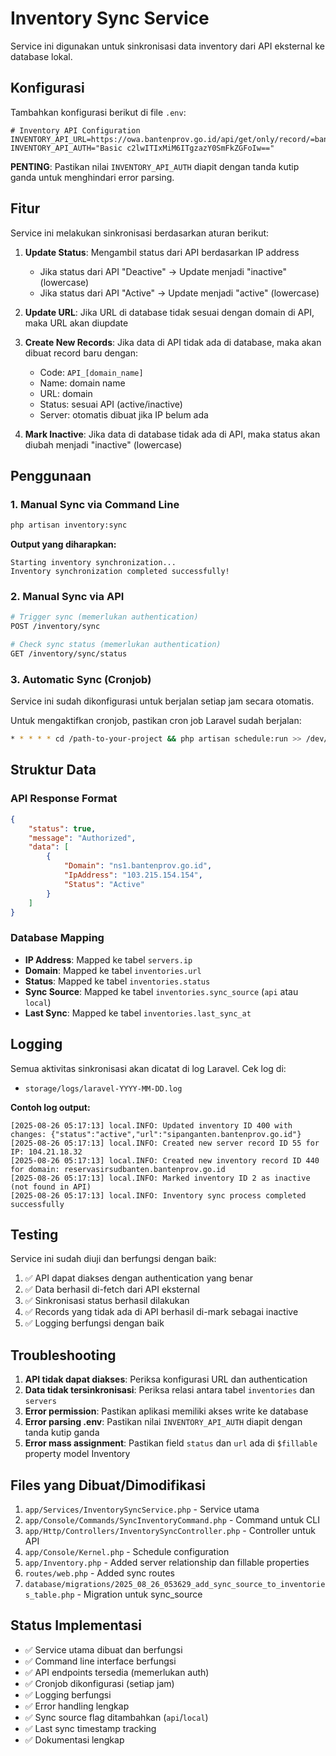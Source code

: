 # Inventory Sync Service

Service ini digunakan untuk sinkronisasi data inventory dari API eksternal ke database lokal.

## Konfigurasi

Tambahkan konfigurasi berikut di file `.env`:

```env
# Inventory API Configuration
INVENTORY_API_URL=https://owa.bantenprov.go.id/api/get/only/record/=bantenprov.go.id
INVENTORY_API_AUTH="Basic c2lwITIxMiM6ITgzazY0SmFkZGFoIw=="
```

**PENTING**: Pastikan nilai `INVENTORY_API_AUTH` diapit dengan tanda kutip ganda untuk menghindari error parsing.

## Fitur

Service ini melakukan sinkronisasi berdasarkan aturan berikut:

1. **Update Status**: Mengambil status dari API berdasarkan IP address
   - Jika status dari API "Deactive" → Update menjadi "inactive" (lowercase)
   - Jika status dari API "Active" → Update menjadi "active" (lowercase)

2. **Update URL**: Jika URL di database tidak sesuai dengan domain di API, maka URL akan diupdate

3. **Create New Records**: Jika data di API tidak ada di database, maka akan dibuat record baru dengan:
   - Code: `API_[domain_name]`
   - Name: domain name
   - URL: domain
   - Status: sesuai API (active/inactive)
   - Server: otomatis dibuat jika IP belum ada

4. **Mark Inactive**: Jika data di database tidak ada di API, maka status akan diubah menjadi "inactive" (lowercase)

## Penggunaan

### 1. Manual Sync via Command Line

```bash
php artisan inventory:sync
```

**Output yang diharapkan:**
```
Starting inventory synchronization...
Inventory synchronization completed successfully!
```

### 2. Manual Sync via API

```bash
# Trigger sync (memerlukan authentication)
POST /inventory/sync

# Check sync status (memerlukan authentication)
GET /inventory/sync/status
```

### 3. Automatic Sync (Cronjob)

Service ini sudah dikonfigurasi untuk berjalan setiap jam secara otomatis.

Untuk mengaktifkan cronjob, pastikan cron job Laravel sudah berjalan:

```bash
* * * * * cd /path-to-your-project && php artisan schedule:run >> /dev/null 2>&1
```

## Struktur Data

### API Response Format

```json
{
    "status": true,
    "message": "Authorized",
    "data": [
        {
            "Domain": "ns1.bantenprov.go.id",
            "IpAddress": "103.215.154.154",
            "Status": "Active"
        }
    ]
}
```

### Database Mapping

- **IP Address**: Mapped ke tabel `servers.ip`
- **Domain**: Mapped ke tabel `inventories.url`
- **Status**: Mapped ke tabel `inventories.status`
- **Sync Source**: Mapped ke tabel `inventories.sync_source` (`api` atau `local`)
- **Last Sync**: Mapped ke tabel `inventories.last_sync_at`

## Logging

Semua aktivitas sinkronisasi akan dicatat di log Laravel. Cek log di:
- `storage/logs/laravel-YYYY-MM-DD.log`

**Contoh log output:**
```
[2025-08-26 05:17:13] local.INFO: Updated inventory ID 400 with changes: {"status":"active","url":"sipanganten.bantenprov.go.id"}
[2025-08-26 05:17:13] local.INFO: Created new server record ID 55 for IP: 104.21.18.32
[2025-08-26 05:17:13] local.INFO: Created new inventory record ID 440 for domain: reservasirsudbanten.bantenprov.go.id
[2025-08-26 05:17:13] local.INFO: Marked inventory ID 2 as inactive (not found in API)
[2025-08-26 05:17:13] local.INFO: Inventory sync process completed successfully
```

## Testing

Service ini sudah diuji dan berfungsi dengan baik:

1. ✅ API dapat diakses dengan authentication yang benar
2. ✅ Data berhasil di-fetch dari API eksternal
3. ✅ Sinkronisasi status berhasil dilakukan
4. ✅ Records yang tidak ada di API berhasil di-mark sebagai inactive
5. ✅ Logging berfungsi dengan baik

## Troubleshooting

1. **API tidak dapat diakses**: Periksa konfigurasi URL dan authentication
2. **Data tidak tersinkronisasi**: Periksa relasi antara tabel `inventories` dan `servers`
3. **Error permission**: Pastikan aplikasi memiliki akses write ke database
4. **Error parsing .env**: Pastikan nilai `INVENTORY_API_AUTH` diapit dengan tanda kutip ganda
5. **Error mass assignment**: Pastikan field `status` dan `url` ada di `$fillable` property model Inventory

## Files yang Dibuat/Dimodifikasi

1. `app/Services/InventorySyncService.php` - Service utama
2. `app/Console/Commands/SyncInventoryCommand.php` - Command untuk CLI
3. `app/Http/Controllers/InventorySyncController.php` - Controller untuk API
4. `app/Console/Kernel.php` - Schedule configuration
5. `app/Inventory.php` - Added server relationship dan fillable properties
6. `routes/web.php` - Added sync routes
7. `database/migrations/2025_08_26_053629_add_sync_source_to_inventories_table.php` - Migration untuk sync_source

## Status Implementasi

- ✅ Service utama dibuat dan berfungsi
- ✅ Command line interface berfungsi
- ✅ API endpoints tersedia (memerlukan auth)
- ✅ Cronjob dikonfigurasi (setiap jam)
- ✅ Logging berfungsi
- ✅ Error handling lengkap
- ✅ Sync source flag ditambahkan (`api`/`local`)
- ✅ Last sync timestamp tracking
- ✅ Dokumentasi lengkap
